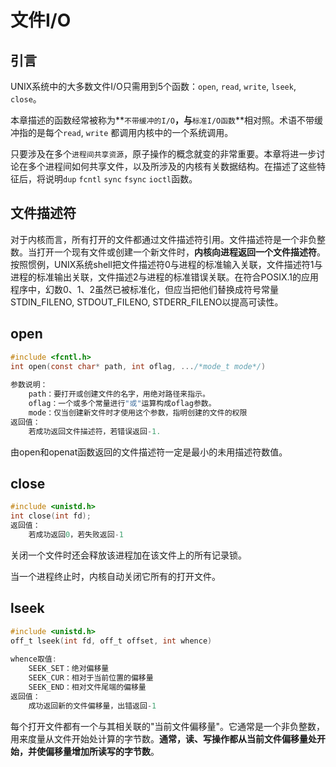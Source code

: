 # 文件I/O

## 引言

UNIX系统中的大多数文件I/O只需用到5个函数：`open`, `read`, `write`, `lseek`, `close`。

本章描述的函数经常被称为**`不带缓冲的I/O`**，与**`标准I/O函数`**相对照。术语不带缓冲指的是每个`read`, `write` 都调用内核中的一个系统调用。

只要涉及在多个`进程间共享资源`，原子操作的概念就变的非常重要。本章将进一步讨论在多个进程间如何共享文件，以及所涉及的内核有关数据结构。在描述了这些特征后，将说明`dup`	`fcntl`	 `sync`	`fsync`	`ioctl`函数。

## 文件描述符

对于内核而言，所有打开的文件都通过文件描述符引用。文件描述符是一个非负整数。当打开一个现有文件或创建一个新文件时，**内核向进程返回一个文件描述符**。按照惯例，UNIX系统shell把文件描述符0与进程的标准输入关联，文件描述符1与进程的标准输出关联，文件描述2与进程的标准错误关联。在符合POSIX.1的应用程序中，幻数0、1、2虽然已被标准化，但应当把他们替换成符号常量STDIN_FILENO, STDOUT_FILENO, STDERR_FILENO以提高可读性。

## open

```c
#include <fcntl.h>
int open(const char* path, int oflag, .../*mode_t mode*/)
					
参数说明：
    path：要打开或创建文件的名字，用绝对路径来指示。
    oflag：一个或多个常量进行"或"运算构成oflag参数。
    mode：仅当创建新文件时才使用这个参数，指明创建的文件的权限
返回值：
	若成功返回文件描述符，若错误返回-1.
```

由open和openat函数返回的文件描述符一定是最小的未用描述符数值。

## close

```c
#include <unistd.h>
int close(int fd);
返回值：
    若成功返回0，若失败返回-1
```

关闭一个文件时还会释放该进程加在该文件上的所有记录锁。

当一个进程终止时，内核自动关闭它所有的打开文件。

## lseek

```c
#include <unistd.h>
off_t lseek(int fd, off_t offset, int whence)
    
whence取值:
    SEEK_SET：绝对偏移量
    SEEK_CUR：相对于当前位置的偏移量
    SEEK_END：相对文件尾端的偏移量
返回值：
    成功返回新的文件偏移量，出错返回-1
```

每个打开文件都有一个与其相关联的"当前文件偏移量"。它通常是一个非负整数，用来度量从文件开始处计算的字节数。**通常，读、写操作都从当前文件偏移量处开始，并使偏移量增加所读写的字节数**。

























